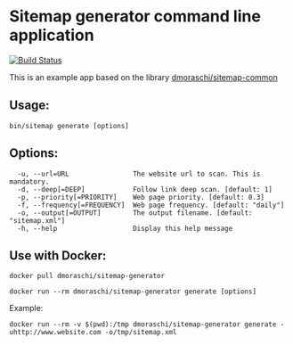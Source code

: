 Sitemap generator command line application
=======

[![Build Status](https://travis-ci.org/danielemoraschi/sitemap-app.png?branch=master)](https://travis-ci.org/danielemoraschi/sitemap-app)

This is an example app based on the library [dmoraschi/sitemap-common](https://github.com/danielemoraschi/sitemap-common)

Usage:
-------------
```shell
bin/sitemap generate [options]
```

Options:
-------------
```shell
  -u, --url=URL                The website url to scan. This is mandatory.
  -d, --deep[=DEEP]            Follow link deep scan. [default: 1]
  -p, --priority[=PRIORITY]    Web page priority. [default: 0.3]
  -f, --frequency[=FREQUENCY]  Web page frequency. [default: "daily"]
  -o, --output[=OUTPUT]        The output filename. [default: "sitemap.xml"]
  -h, --help                   Display this help message
```

Use with Docker:
-------------
```shell
docker pull dmoraschi/sitemap-generator

docker run --rm dmoraschi/sitemap-generator generate [options]
```
Example:
```shell
docker run --rm -v $(pwd):/tmp dmoraschi/sitemap-generator generate -uhttp://www.website.com -o/tmp/sitemap.xml
```
